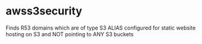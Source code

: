 # awss3security
Finds R53 domains which are of type S3 ALIAS configured for static website hosting on S3 and NOT pointing to ANY S3 buckets
